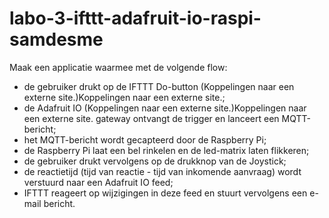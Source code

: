 # labo-3-ifttt-adafruit-io-raspi-samdesme

Maak een applicatie waarmee met de volgende flow:

* de gebruiker drukt op de IFTTT Do-button (Koppelingen naar een externe site.)Koppelingen naar een externe site.;
* de Adafruit IO (Koppelingen naar een externe site.)Koppelingen naar een externe site. gateway ontvangt de trigger en lanceert een MQTT-bericht;
* het MQTT-bericht wordt gecapteerd door de Raspberry Pi;
* de Raspberry Pi laat een bel rinkelen en de led-matrix laten flikkeren;
* de gebruiker drukt vervolgens op de drukknop van de Joystick;
* de reactietijd (tijd van reactie - tijd van inkomende aanvraag) wordt verstuurd naar een Adafruit IO feed;
* IFTTT reageert op wijzigingen in deze feed en stuurt vervolgens een e-mail bericht.